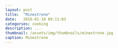 ```yaml
---
layout: post
title:  "Minestrone"
date:   2016-01-10 09:11:03
categories: cooking
description: ...
thumbnail: /assets/img/thumbnails/minestrone.jpg
caption: Minestrone
---
```



# 

